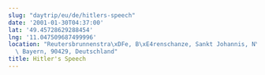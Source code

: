 ```yaml
---
slug: "daytrip/eu/de/hitlers-speech"
date: '2001-01-30T04:37:00'
lat: '49.45728629288454'
lng: '11.047509687499996'
location: "Reutersbrunnenstra\xDFe, B\xE4renschanze, Sankt Johannis, N\xFCrnberg,\
  \ Bayern, 90429, Deutschland"
title: Hitler's Speech
---
```



